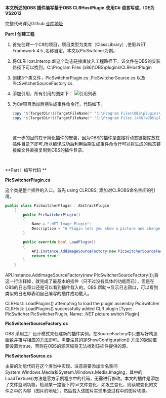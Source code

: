 **本文所述的OBS 插件编写基于OBS CLRHostPlugin.使用C# 语言写成，IDE为VS2012**

完整代码详见Github [仓库地址](https://github.com/NlsNi/OBS-PicSwitcherPlugin)

**Part Ⅰ 创建工程**

1. 首先创建一个C#的项目，项目类型为类库（ClassLibrary）,使用.NET Framework 4.5 ,名称自定，本文以PicSwitcher为例。

2. 将CLRHost.Interop.dll这个动态链接库放入工程路径下，该文件在OBS的安装路径下可以找到，C:\Program Files (x86)\OBS\plugins\CLRHostPlugin

3. 创建3个类文件，PicSwitcherPlugin.cs ,PicSwitcherSource.cs 以及PicSwitcherSourceFactory.cs.

4. 添加引用，所有引用的图如下：
   ![引用列表](http://odh8qadsk.bkt.clouddn.com/%E5%BC%95%E7%94%A8.png)

5. 为C#项目添加后期生成事件命令行，代码如下。

   ```powershell
   copy "$(TargetDir)$(TargetFileName)" "C:\Program Files\OBS\plugins\CLRHostPlugin"
   copy "$(TargetDir)$(TargetFileName)" "C:\Program Files (x86)\OBS\plugins\CLRHostPlugin"
   ```

   ​

   这一步的目的在于简化插件的安装，因为OBS的插件是直接将动态链接库放在插件目录下即可,所以编译成功后利用后期生成事件命令行可以将生成的动态链接库文件直接复制到OBS的插件目录。

   ​

**Part Ⅱ 编写代码 **

**PicSwitcherPlugin.cs**

这个类是整个插件的入口，首先 using CLROBS; 添加对CLROBS命名空间的引用。

```C#
public class PicSwitcherPlugin : AbstractPlugin
    {
        public PicSwitcherPlugin() 
        {
            Name = ".NET Image Plugin";
            Description = "A Plugin lets you show a picture and change picture as you wish.";
        }

        public override bool LoadPlugin()
        {
            API.Instance.AddImageSourceFactory(new PicSwitcherSourceFactory());
            return true;
        }
    }
```

API.Instance.AddImageSourceFactory(new PicSwitcherSourceFactory());将这一行注释掉，就完成了最基本的插件（只不过没有具体的功能而已），但是在OBS的日志窗口还是可以看到插件载入的。OBS 帮助→显示日志窗口，可以看到类似的日志即表明自己编写的插件成功载入。

CLRHost::LoadPlugins() attempting to load the plugin assembly PicSwitcher
CLRHost::LoadPlugins() successfully added CLR plugin [Type: PicSwitcher.PicSwitcherPlugin, Name: .NET picture switch Plugin]

**PicSwitcherSourceFactory.cs**

OBS 采用工厂设计模式来创建新的插件实例。在SourceFactory中只要写好构造函数并覆写相应的方法即可。需要注意的是ShowConfiguration() 方法的返回值要设置为true，否则在OBS的源区域将无法找到该插件提供的源。

**PicSwitcherSource.cs**	

主要的功能代码在这个类当中实现。注意需要添加命名空间System.Windows.Media和System.Windows.Media.Imaging，其中的LoadTexture()方法是官方示例程序中的代码，无需进行修改。本文的插件是添加了文件监测功能，检测某一路径下的txt文件变化，如发生变化，则读取变化的文件之中的内容（图片的地址），然后载入该图片实现串流过程中的图片切换。





